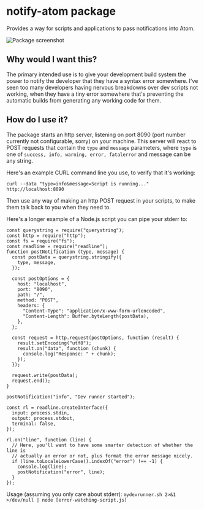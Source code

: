 # notify-atom package

Provides a way for scripts and applications to pass notifications into Atom.

![Package screenshot](http://i.imgur.com/IqlSapi.gif)

## Why would I want this?

The primary intended use is to give your development build system the power to
notify the developer that they have a syntax error somewhere. I've seen too many
developers having nervous breakdowns over dev scripts not working, when they
have a tiny error somewhere that's preventing the automatic builds from generating
any working code for them.

## How do I use it?

The package starts an http server, listening on port 8090 (port number currently not configurable, sorry) on your machine. This server will react to POST requests that contain the `type` and `message` parameters, where `type` is one of `success, info, warning, error, fatalerror` and message can be any string.

Here's an example CURL command line you use, to verify that it's working:
```
curl --data "type=info&message=Script is running..." http://localhost:8090
```

Then use any way of making an http POST request in your scripts, to make them talk back to you when they need to.

Here's a longer example of a Node.js script you can pipe your stderr to:

```
const querystring = require("querystring");
const http = require("http");
const fs = require("fs");
const readline = require("readline");
function postNotification (type, message) {
  const postData = querystring.stringify({
    type, message,
  });

  const postOptions = {
    host: "localhost",
    port: "8090",
    path: "/",
    method: "POST",
    headers: {
      "Content-Type": "application/x-www-form-urlencoded",
      "Content-Length": Buffer.byteLength(postData),
    },
  };

  const request = http.request(postOptions, function (result) {
    result.setEncoding("utf8");
    result.on("data", function (chunk) {
      console.log("Response: " + chunk);
    });
  });

  request.write(postData);
  request.end();
}

postNotification("info", "Dev runner started");

const rl = readline.createInterface({
  input: process.stdin,
  output: process.stdout,
  terminal: false,
});

rl.on("line", function (line) {
  // Here, you'll want to have some smarter detection of whether the line is
  // actually an error or not, plus format the error message nicely.
  if (line.toLocaleLowerCase().indexOf("error") !== -1) {
    console.log(line);
    postNotification("error", line);
  }
});
```

Usage (assuming you only care about stderr): `mydevrunner.sh 2>&1 >/dev/null | node [error-watching-script.js]`
